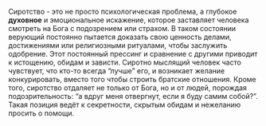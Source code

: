 Сиротство - это не просто психологическая проблема, а глубокое **духовное** и эмоциональное искажение, которое заставляет человека смотреть на Бога с подозрением или страхом. В таком состоянии верующий постоянно пытается доказать свою ценность делами, достижениями или религиозными ритуалами, чтобы заслужить одобрение. Этот постоянный прессинг и сравнение с другими приводит к истощению, обидам и зависти. Сиротно мыслящий человек часто чувствует, что кто-то всегда “лучше” его, и возникает желание конкурировать, вместо того чтобы строить братские отношения. Кроме того, сиротство отдаляет не только от Бога, но и от людей, порождая подозрительность: “а вдруг меня отвергнут, если я буду самим собой?”. Такая позиция ведёт к секретности, скрытым обидам и нежеланию просить о помощи.